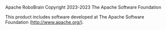 Apache RoboBrain
Copyright 2023-2023 The Apache Software Foundation

This product includes software developed at
The Apache Software Foundation (http://www.apache.org/).